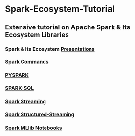 # Spark-Ecosystem-Tutorial

## Extensive tutorial on Apache Spark &amp; Its Ecosystem Libraries

### Spark & Its Ecosystem [Presentations](https://www.slideshare.net/KaustuvKunal/apache-spark-its-ecosystem-249424395)

### [Spark Commands]() 
### [PYSPARK]()
### [SPARK-SQL]()
### [Spark Streaming]()
### [Spark Structured-Streaming]()
### [Spark MLlib Notebooks]()
